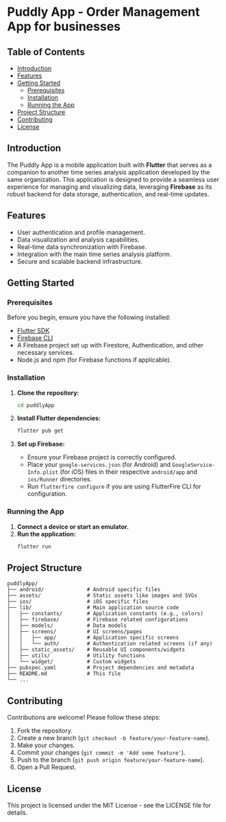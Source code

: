 # Puddly App - Order Management App for businesses

## Table of Contents
- [Introduction](#introduction)
- [Features](#features)
- [Getting Started](#getting-started)
  - [Prerequisites](#prerequisites)
  - [Installation](#installation)
  - [Running the App](#running-the-app)
- [Project Structure](#project-structure)
- [Contributing](#contributing)
- [License](#license)

## Introduction
The Puddly App is a mobile application built with **Flutter** that serves as a companion to another time series analysis application developed by the same organization. This application is designed to provide a seamless user experience for managing and visualizing data, leveraging **Firebase** as its robust backend for data storage, authentication, and real-time updates.

## Features
- User authentication and profile management.
- Data visualization and analysis capabilities.
- Real-time data synchronization with Firebase.
- Integration with the main time series analysis platform.
- Secure and scalable backend infrastructure.

## Getting Started

### Prerequisites
Before you begin, ensure you have the following installed:
- [Flutter SDK](https://flutter.dev/docs/get-started/install)
- [Firebase CLI](https://firebase.google.com/docs/cli#install_the_firebase_cli)
- A Firebase project set up with Firestore, Authentication, and other necessary services.
- Node.js and npm (for Firebase functions if applicable).

### Installation

1. **Clone the repository:**
   ```bash
   cd puddlyApp
   ```

2. **Install Flutter dependencies:**
   ```bash
   flutter pub get
   ```

3. **Set up Firebase:**
   - Ensure your Firebase project is correctly configured.
   - Place your `google-services.json` (for Android) and `GoogleService-Info.plist` (for iOS) files in their respective `android/app` and `ios/Runner` directories.
   - Run `flutterfire configure` if you are using FlutterFire CLI for configuration.

### Running the App

1. **Connect a device or start an emulator.**
2. **Run the application:**
   ```bash
   flutter run
   ```

## Project Structure

```
puddlyApp/
├── android/              # Android specific files
├── assets/               # Static assets like images and SVGs
├── ios/                  # iOS specific files
├── lib/                  # Main application source code
│   ├── constants/        # Application constants (e.g., colors)
│   ├── firebase/         # Firebase related configurations
│   ├── models/           # Data models
│   ├── screens/          # UI screens/pages
│   │   ├── app/          # Application specific screens
│   │   └── auth/         # Authentication related screens (if any)
│   ├── static_assets/    # Reusable UI components/widgets
│   ├── utils/            # Utility functions
│   └── widget/           # Custom widgets
├── pubspec.yaml          # Project dependencies and metadata
├── README.md             # This file
└── ...
```

## Contributing
Contributions are welcome! Please follow these steps:
1. Fork the repository.
2. Create a new branch (`git checkout -b feature/your-feature-name`).
3. Make your changes.
4. Commit your changes (`git commit -m 'Add some feature'`).
5. Push to the branch (`git push origin feature/your-feature-name`).
6. Open a Pull Request.

## License
This project is licensed under the MIT License - see the LICENSE file for details.